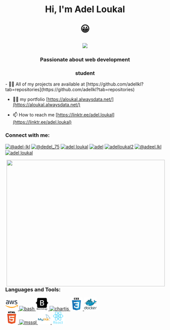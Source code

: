 <h1 align="center">Hi, I'm Adel Loukal <p>&#128512;</p></h1>

<!-- Intro -->

<p style="margin: 15px;" align="center">
    <img src="https://readme-typing-svg.herokuapp.com?duration=2000&color=EBD41B&center=true&vCenter=true&lines=developer+frontend;sport+addict;react+for+life">
    <h3 align="center">Passionate about web development</h3>
    <h3 align="center">student</h3>
</p>
- 👨‍💻 All of my projects are available at [https://github.com/adellkl?tab=repositories](https://github.com/adellkl?tab=repositories)

- 👌🏻 my portfolio [https://aloukal.alwaysdata.net/](https://aloukal.alwaysdata.net/)

- 📫 How to reach me [https://linktr.ee/adel.loukal](https://linktr.ee/adel.loukal)




<h3 align="left">Connect with me:</h3>
<p align="left">
<a href="https://codepen.io/@adel-lkl" target="blank"><img align="center" src="https://raw.githubusercontent.com/rahuldkjain/github-profile-readme-generator/master/src/images/icons/Social/codepen.svg" alt="@adel-lkl" height="30" width="40" /></a>
<a href="https://twitter.com/@dedel_75" target="blank"><img align="center" src="https://raw.githubusercontent.com/rahuldkjain/github-profile-readme-generator/master/src/images/icons/Social/twitter.svg" alt="@dedel_75" height="30" width="40" /></a>
<a href="https://linkedin.com/in/adel loukal" target="blank"><img align="center" src="https://raw.githubusercontent.com/rahuldkjain/github-profile-readme-generator/master/src/images/icons/Social/linked-in-alt.svg" alt="adel loukal" height="30" width="40" /></a>
<a href="https://stackoverflow.com/users/adel" target="blank"><img align="center" src="https://raw.githubusercontent.com/rahuldkjain/github-profile-readme-generator/master/src/images/icons/Social/stack-overflow.svg" alt="adel" height="30" width="40" /></a>
<a href="https://codesandbox.com/adelloukal2" target="blank"><img align="center" src="https://raw.githubusercontent.com/rahuldkjain/github-profile-readme-generator/master/src/images/icons/Social/codesandbox.svg" alt="adelloukal2" height="30" width="40" /></a>
<a href="https://instagram.com/@adeel.lkl" target="blank"><img align="center" src="https://raw.githubusercontent.com/rahuldkjain/github-profile-readme-generator/master/src/images/icons/Social/instagram.svg" alt="@adeel.lkl" height="30" width="40" /></a>
<a href="https://www.youtube.com/c/adel loukal" target="blank"><img align="center" src="https://raw.githubusercontent.com/rahuldkjain/github-profile-readme-generator/master/src/images/icons/Social/youtube.svg" alt="adel loukal" height="30" width="40" /></a>
</p>
<p> <img align="right"  height="400px" width="500px" src="https://www.creation-site-internet-guadeloupe.fr/creation-site-internet-guadeloupe/alex.gif"> </p>

<h3 align="left">Languages and Tools:</h3>

<p align="left"> <a href="https://aws.amazon.com" target="_blank" rel="noreferrer"> <img src="https://raw.githubusercontent.com/devicons/devicon/master/icons/amazonwebservices/amazonwebservices-original-wordmark.svg" alt="aws" width="40" height="40"/> </a> <a href="https://www.gnu.org/software/bash/" target="_blank" rel="noreferrer"> <img src="https://www.vectorlogo.zone/logos/gnu_bash/gnu_bash-icon.svg" alt="bash" width="40" height="40"/> </a> <a href="https://getbootstrap.com" target="_blank" rel="noreferrer"> <img src="https://raw.githubusercontent.com/devicons/devicon/master/icons/bootstrap/bootstrap-plain-wordmark.svg" alt="bootstrap" width="40" height="40"/> </a> <a href="https://www.chartjs.org" target="_blank" rel="noreferrer"> <img src="https://www.chartjs.org/media/logo-title.svg" alt="chartjs" width="40" height="40"/> </a> <a href="https://www.w3schools.com/css/" target="_blank" rel="noreferrer"> <img src="https://raw.githubusercontent.com/devicons/devicon/master/icons/css3/css3-original-wordmark.svg" alt="css3" width="40" height="40"/> </a> <a href="https://www.docker.com/" target="_blank" rel="noreferrer"> <img src="https://raw.githubusercontent.com/devicons/devicon/master/icons/docker/docker-original-wordmark.svg" alt="docker" width="40" height="40"/> <br> </a> <a href="https://www.w3.org/html/" target="_blank" rel="noreferrer"> <img src="https://raw.githubusercontent.com/devicons/devicon/master/icons/html5/html5-original-wordmark.svg" alt="html5" width="40" height="40"/> </a> <a href="https://www.microsoft.com/en-us/sql-server" target="_blank" rel="noreferrer"> <img src="https://www.svgrepo.com/show/303229/microsoft-sql-server-logo.svg" alt="mssql" width="40" height="40"/> </a> <a href="https://www.mysql.com/" target="_blank" rel="noreferrer"> <img src="https://raw.githubusercontent.com/devicons/devicon/master/icons/mysql/mysql-original-wordmark.svg" alt="mysql" width="40" height="40"/> </a> <a href="https://reactjs.org/" target="_blank" rel="noreferrer"> <img src="https://raw.githubusercontent.com/devicons/devicon/master/icons/react/react-original-wordmark.svg" alt="react" width="40" height="40"/> </a> </p>
